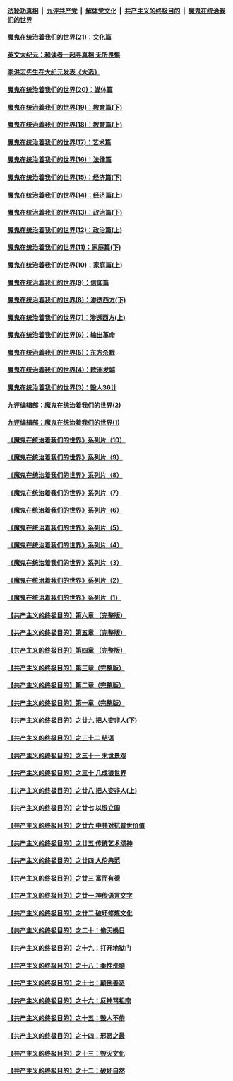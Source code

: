

####  [法轮功真相](../../../../basic/blob/master/README.md?t=12070631) &nbsp;|&nbsp; [九评共产党](../../../../9ping.md/blob/master/README.md?t=12070631) &nbsp;|&nbsp; [解体党文化](../../../../jtdwh.md/blob/master/README.md?t=12070631)  &nbsp;|&nbsp; [共产主义的终极目的](../../../../gczydzjmd.md/blob/master/README.md?t=12070631) &nbsp;|&nbsp; [魔鬼在统治我们的世界](../../../../mgztzwmdsj.md/blob/master/README.md?t=12070631) 

#### [魔鬼在统治着我们的世界(21)：文化篇](../pages/nsc422/n10597706.md?t=12070631) 

#### [英文大纪元：和读者一起寻真相 无所畏惧](../pages/nsc422/n12542027.md?t=12070631) 

#### [李洪志先生在大纪元发表《大选》](../pages/nsc422/n12534746.md?t=12070631) 

#### [魔鬼在统治着我们的世界(20)：媒体篇](../pages/nsc422/n10586579.md?t=12070631) 

#### [魔鬼在统治着我们的世界(19)：教育篇(下)](../pages/nsc422/n10564808.md?t=12070631) 

#### [魔鬼在统治着我们的世界(18)：教育篇(上)](../pages/nsc422/n10526970.md?t=12070631) 

#### [魔鬼在统治着我们的世界(17)：艺术篇](../pages/nsc422/n10499093.md?t=12070631) 

#### [魔鬼在统治着我们的世界(16)：法律篇](../pages/nsc422/n10485969.md?t=12070631) 

#### [魔鬼在统治着我们的世界(15)：经济篇(下)](../pages/nsc422/n10469975.md?t=12070631) 

#### [魔鬼在统治着我们的世界(14)：经济篇(上)](../pages/nsc422/n10457370.md?t=12070631) 

#### [魔鬼在统治着我们的世界(13)：政治篇(下)](../pages/nsc422/n10448270.md?t=12070631) 

#### [魔鬼在统治着我们的世界(12)：政治篇(上)](../pages/nsc422/n10444576.md?t=12070631) 

#### [魔鬼在统治着我们的世界(11)：家庭篇(下)](../pages/nsc422/n10440961.md?t=12070631) 

#### [魔鬼在统治着我们的世界(10)：家庭篇(上)](../pages/nsc422/n10435448.md?t=12070631) 

#### [魔鬼在统治着我们的世界(9)：信仰篇](../pages/nsc422/n10432159.md?t=12070631) 

#### [魔鬼在统治着我们的世界(8)：渗透西方(下)](../pages/nsc422/n10429603.md?t=12070631) 

#### [魔鬼在统治着我们的世界(7)：渗透西方(上)](../pages/nsc422/n10426013.md?t=12070631) 

#### [魔鬼在统治着我们的世界(6)：输出革命](../pages/nsc422/n10421536.md?t=12070631) 

#### [魔鬼在统治着我们的世界(5)：东方杀戮](../pages/nsc422/n10417707.md?t=12070631) 

#### [魔鬼在统治着我们的世界(4)：欧洲发端](../pages/nsc422/n10414890.md?t=12070631) 

#### [魔鬼在统治着我们的世界(3)：毁人36计](../pages/nsc422/n10411583.md?t=12070631) 

#### [九评编辑部：魔鬼在统治着我们的世界(2)](../pages/nsc422/n10410036.md?t=12070631) 

#### [九评编辑部：魔鬼在统治着我们的世界(1)](../pages/nsc422/n10406825.md?t=12070631) 

#### [《魔鬼在统治着我们的世界》系列片（10）](../pages/nsc422/n12292670.md?t=12070631) 

#### [《魔鬼在统治着我们的世界》系列片（9）](../pages/nsc422/n12290859.md?t=12070631) 

#### [《魔鬼在统治着我们的世界》系列片（8）](../pages/nsc422/n12287445.md?t=12070631) 

#### [《魔鬼在统治着我们的世界》系列片（7）](../pages/nsc422/n12283425.md?t=12070631) 

#### [《魔鬼在统治着我们的世界》系列片（6）](../pages/nsc422/n12282314.md?t=12070631) 

#### [《魔鬼在统治着我们的世界》系列片（5）](../pages/nsc422/n12281419.md?t=12070631) 

#### [《魔鬼在统治着我们的世界》系列片（4）](../pages/nsc422/n12274024.md?t=12070631) 

#### [《魔鬼在统治着我们的世界》系列片（3）](../pages/nsc422/n12271322.md?t=12070631) 

#### [《魔鬼在统治着我们的世界》系列片（2）](../pages/nsc422/n12269049.md?t=12070631) 

#### [《魔鬼在统治着我们的世界》系列片（1）](../pages/nsc422/n12267575.md?t=12070631) 

#### [【共产主义的终极目的】第六章 （完整版）](../pages/nsc422/n11428913.md?t=12070631) 

#### [【共产主义的终极目的】第五章 （完整版）](../pages/nsc422/n11428912.md?t=12070631) 

#### [【共产主义的终极目的】第四章 （完整版）](../pages/nsc422/n11428907.md?t=12070631) 

#### [【共产主义的终极目的】第三章（完整版）](../pages/nsc422/n11428848.md?t=12070631) 

#### [【共产主义的终极目的】第二章（完整版）](../pages/nsc422/n11428831.md?t=12070631) 

#### [【共产主义的终极目的】第一章（完整版）](../pages/nsc422/n11417651.md?t=12070631) 

#### [【共产主义的终极目的】之廿九 把人变非人(下)](../pages/nsc422/n11344140.md?t=12070631) 

#### [【共产主义的终极目的】之三十二 结语](../pages/nsc422/n11360535.md?t=12070631) 

#### [【共产主义的终极目的】之三十一 末世景观](../pages/nsc422/n11351129.md?t=12070631) 

#### [【共产主义的终极目的】之三十 几成狼世界](../pages/nsc422/n11348280.md?t=12070631) 

#### [【共产主义的终极目的】之廿八 把人变非人(上)](../pages/nsc422/n11340492.md?t=12070631) 

#### [【共产主义的终极目的】之廿七 以恨立国](../pages/nsc422/n11336944.md?t=12070631) 

#### [【共产主义的终极目的】之廿六 中共对抗普世价值](../pages/nsc422/n11324785.md?t=12070631) 

#### [【共产主义的终极目的】之廿五 传统艺术颂神](../pages/nsc422/n11296396.md?t=12070631) 

#### [【共产主义的终极目的】之廿四 人伦典范](../pages/nsc422/n11296397.md?t=12070631) 

#### [【共产主义的终极目的】之廿三 富而有德](../pages/nsc422/n11283598.md?t=12070631) 

#### [【共产主义的终极目的】之廿一 神传语言文字](../pages/nsc422/n11263265.md?t=12070631) 

#### [【共产主义的终极目的】之廿二 破坏修炼文化](../pages/nsc422/n11245728.md?t=12070631) 

#### [【共产主义的终极目的】之二十：偷天换日](../pages/nsc422/n11238846.md?t=12070631) 

#### [【共产主义的终极目的】之十九：打开地狱门](../pages/nsc422/n11206376.md?t=12070631) 

#### [【共产主义的终极目的】之十八：柔性洗脑](../pages/nsc422/n11199994.md?t=12070631) 

#### [【共产主义的终极目的】之十七：颠倒善恶](../pages/nsc422/n11179782.md?t=12070631) 

#### [【共产主义的终极目的】之十六：反神骂祖宗](../pages/nsc422/n11166798.md?t=12070631) 

#### [【共产主义的终极目的】之十五：毁人不倦](../pages/nsc422/n11166792.md?t=12070631) 

#### [【共产主义的终极目的】之十四：邪恶之最](../pages/nsc422/n11150249.md?t=12070631) 

#### [【共产主义的终极目的】之十三：毁灭文化](../pages/nsc422/n11135227.md?t=12070631) 

#### [【共产主义的终极目的】之十二：破坏自然](../pages/nsc422/n11135214.md?t=12070631) 

